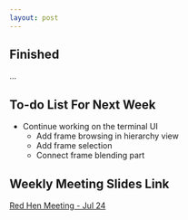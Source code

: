 ```yaml
---
layout: post
---
```


<!-- ## Difficulties

## Ideas

## Challenges

## Attempts to succeed

## Failures

## Advice -->

## Finished

...

## To-do List For Next Week

- Continue working on the terminal UI
    - Add frame browsing in hierarchy view
    - Add frame selection
    - Connect frame blending part

## Weekly Meeting Slides Link

[Red Hen Meeting - Jul 24](https://docs.google.com/presentation/d/1bicnSQ9ufoZWez8di39IM1weF_XdeD_ugUp9tmt0gro/edit)